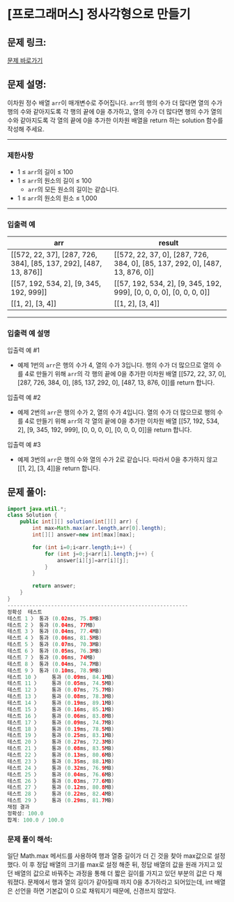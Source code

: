 # [프로그래머스] 정사각형으로 만들기

## 문제 링크:

[문제 바로가기](https://school.programmers.co.kr/learn/courses/30/lessons/181830)

## 문제 설명:

이차원 정수 배열 `arr`이 매개변수로 주어집니다. `arr`의 행의 수가 더 많다면 열의 수가 행의 수와 같아지도록 각 행의 끝에 0을 추가하고, 열의 수가 더 많다면 행의 수가 열의 수와 같아지도록 각 열의 끝에 0을 추가한 이차원 배열을 return 하는 solution 함수를 작성해 주세요.

---

### 제한사항

- 1 ≤ `arr`의 길이 ≤ 100
- 1 ≤ `arr`의 원소의 길이 ≤ 100
    - `arr`의 모든 원소의 길이는 같습니다.
- 1 ≤ `arr`의 원소의 원소 ≤ 1,000

---

### 입출력 예

| arr | result |
| --- | --- |
| [[572, 22, 37], [287, 726, 384], [85, 137, 292], [487, 13, 876]] | [[572, 22, 37, 0], [287, 726, 384, 0], [85, 137, 292, 0], [487, 13, 876, 0]] |
| [[57, 192, 534, 2], [9, 345, 192, 999]] | [[57, 192, 534, 2], [9, 345, 192, 999], [0, 0, 0, 0], [0, 0, 0, 0]] |
| [[1, 2], [3, 4]] | [[1, 2], [3, 4]] |

---

### 입출력 예 설명

입출력 예 #1

- 예제 1번의 `arr`은 행의 수가 4, 열의 수가 3입니다. 행의 수가 더 많으므로 열의 수를 4로 만들기 위해 `arr`의 각 행의 끝에 0을 추가한 이차원 배열 [[572, 22, 37, 0], [287, 726, 384, 0], [85, 137, 292, 0], [487, 13, 876, 0]]를 return 합니다.

입출력 예 #2

- 예제 2번의 `arr`은 행의 수가 2, 열의 수가 4입니다. 열의 수가 더 많으므로 행의 수를 4로 만들기 위해 `arr`의 각 열의 끝에 0을 추가한 이차원 배열 [[57, 192, 534, 2], [9, 345, 192, 999], [0, 0, 0, 0], [0, 0, 0, 0]]을 return 합니다.

입출력 예 #3

- 예제 3번의 `arr`은 행의 수와 열의 수가 2로 같습니다. 따라서 0을 추가하지 않고 [[1, 2], [3, 4]]을 return 합니다.

## 문제 풀이:

```java
import java.util.*;
class Solution {
    public int[][] solution(int[][] arr) {
        int max=Math.max(arr.length,arr[0].length);
        int[][] answer=new int[max][max];

        for (int i=0;i<arr.length;i++) {
            for (int j=0;j<arr[i].length;j++) {
                answer[i][j]=arr[i][j];
            }
        }

        return answer;
    }
}
----------------------------------------------------------
정확성  테스트
테스트 1 〉	통과 (0.02ms, 75.8MB)
테스트 2 〉	통과 (0.04ms, 77MB)
테스트 3 〉	통과 (0.04ms, 77.4MB)
테스트 4 〉	통과 (0.06ms, 81.5MB)
테스트 5 〉	통과 (0.07ms, 70.3MB)
테스트 6 〉	통과 (0.05ms, 76.3MB)
테스트 7 〉	통과 (0.06ms, 74MB)
테스트 8 〉	통과 (0.04ms, 74.7MB)
테스트 9 〉	통과 (0.10ms, 78.9MB)
테스트 10 〉	통과 (0.09ms, 84.1MB)
테스트 11 〉	통과 (0.05ms, 74.5MB)
테스트 12 〉	통과 (0.07ms, 75.7MB)
테스트 13 〉	통과 (0.08ms, 78.3MB)
테스트 14 〉	통과 (0.19ms, 89.1MB)
테스트 15 〉	통과 (0.16ms, 85.1MB)
테스트 16 〉	통과 (0.06ms, 83.8MB)
테스트 17 〉	통과 (0.09ms, 74.7MB)
테스트 18 〉	통과 (0.19ms, 78.5MB)
테스트 19 〉	통과 (0.25ms, 83.1MB)
테스트 20 〉	통과 (0.27ms, 72.3MB)
테스트 21 〉	통과 (0.08ms, 83.5MB)
테스트 22 〉	통과 (0.13ms, 80.6MB)
테스트 23 〉	통과 (0.35ms, 88.1MB)
테스트 24 〉	통과 (0.32ms, 76.9MB)
테스트 25 〉	통과 (0.04ms, 76.6MB)
테스트 26 〉	통과 (0.03ms, 77.6MB)
테스트 27 〉	통과 (0.12ms, 80.8MB)
테스트 28 〉	통과 (0.22ms, 82.4MB)
테스트 29 〉	통과 (0.29ms, 81.7MB)
채점 결과
정확성: 100.0
합계: 100.0 / 100.0
```

### **문제 풀이 해석:**

일단 Math.max 메서드를 사용하여 행과 열중 길이가 더 긴 것을 찾아 max값으로 설정했다. 이 후 정답 배열의 크기를 max로 설정 해준 뒤, 정답 배열의 값을 원래 가지고 있던 배열의 값으로 바꿔주는 과정을 통해 더 짧은 길이를 가지고 있던 부분의 값은 다 채워졌다. 문제에서 행과 열의 길이가 같아질때 까지 0을 추가하라고 되어있는데, int 배열은 선언을 하면 기본값이 0 으로 채워지기 때문에, 신경쓰지 않았다.